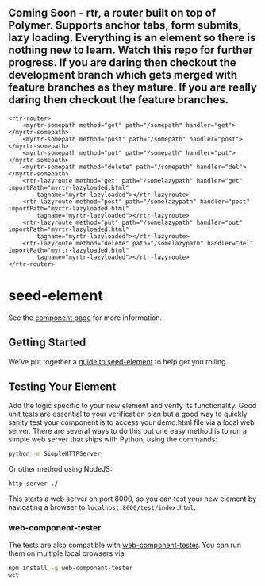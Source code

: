 ## Coming Soon - rtr, a router built on top of Polymer. Supports anchor tabs, form submits, lazy loading. Everything is an element so there is nothing new to learn. Watch this repo for further progress. If you are daring then checkout the development branch which gets merged with feature branches as they mature. If you are really daring then checkout the feature branches.

    <rtr-router>
        <myrtr-somepath method="get" path="/somepath" handler="get"></myrtr-somepath>
        <myrtr-somepath method="post" path="/somepath" handler="post"></myrtr-somepath>
        <myrtr-somepath method="put" path="/somepath" handler="put"></myrtr-somepath>
        <myrtr-somepath method="delete" path="/somepath" handler="del"></myrtr-somepath>
        <rtr-lazyroute method="get" path="/somelazypath" handler="get" importPath="myrtr-lazyloaded.html"
            tagname="myrtr-lazyloaded"></rtr-lazyroute>
        <rtr-lazyroute method="post" path="/somelazypath" handler="post" importPath="myrtr-lazyloaded.html"
            tagname="myrtr-lazyloaded"></rtr-lazyroute>
        <rtr-lazyroute method="put" path="/somelazypath" handler="put" importPath="myrtr-lazyloaded.html"
            tagname="myrtr-lazyloaded"></rtr-lazyroute>
        <rtr-lazyroute method="delete" path="/somelazypath" handler="del" importPath="myrtr-lazyloaded.html"
            tagname="myrtr-lazyloaded"></rtr-lazyroute>
    </rtr-router>


seed-element
============

See the [component page](http://polymerlabs.github.io/seed-element) for more information.

## Getting Started

We've put together a [guide to seed-element](http://www.polymer-project.org/docs/start/reusableelements.html) to help get you rolling.

## Testing Your Element

Add the logic specific to your new element and verify its functionality. Good unit tests are essential to your verification plan but a good way to quickly sanity test your component is to access your demo.html file via a local web server. There are several ways to do this but one easy method is to run a simple web server that ships with Python, using the commands:

```sh
python -m SimpleHTTPServer
```

Or other method using NodeJS:

```sh
http-server ./
```

This starts a web server on port 8000, so you can test your new element by navigating a browser to `localhost:8000/test/index.html`.

### web-component-tester

The tests are also compatible with [web-component-tester](https://github.com/Polymer/web-component-tester). You can run them on multiple local browsers via:

```sh
npm install -g web-component-tester
wct
```
